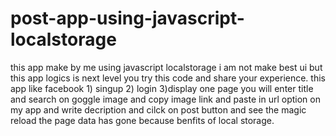 # post-app-using-javascript-localstorage
this app make by me using javascript localstorage i am not make best ui but this app logics is next level you try this code and share your experience.  this app like facebook  1) singup 2) login 3)display one page you will enter title and search on goggle image and copy image link and paste in url option on my app and write decription and cilck on post button and see the magic reload the page data has gone because benfits of local storage.
